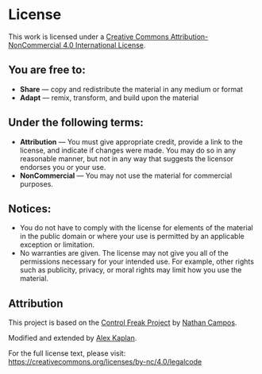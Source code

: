 # License

This work is licensed under a [Creative Commons Attribution-NonCommercial 4.0 International License](https://creativecommons.org/licenses/by-nc/4.0/).

## You are free to:

- **Share** — copy and redistribute the material in any medium or format
- **Adapt** — remix, transform, and build upon the material

## Under the following terms:

- **Attribution** — You must give appropriate credit, provide a link to the license, and indicate if changes were made. You may do so in any reasonable manner, but not in any way that suggests the licensor endorses you or your use.
- **NonCommercial** — You may not use the material for commercial purposes.

## Notices:

- You do not have to comply with the license for elements of the material in the public domain or where your use is permitted by an applicable exception or limitation.
- No warranties are given. The license may not give you all of the permissions necessary for your intended use. For example, other rights such as publicity, privacy, or moral rights may limit how you use the material.

## Attribution

This project is based on the [Control Freak Project](https://github.com/ndjc/controlfreak) by [Nathan Campos](https://github.com/ndjc).

Modified and extended by [Alex Kaplan](https://github.com/awkaplan).

For the full license text, please visit: https://creativecommons.org/licenses/by-nc/4.0/legalcode 
